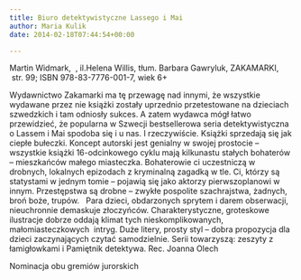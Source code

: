 ```yaml
---
title: Biuro detektywistyczne Lassego i Mai
author: Maria Kulik
date: 2014-02-18T07:44:54+00:00

---
```

Martin Widmark,  , il.Helena Willis, tłum. Barbara Gawryluk, ZAKAMARKI,   str. 99; ISBN 978-83-7776-001-7, wiek 6+

Wydawnictwo Zakamarki ma tę przewagę nad innymi, że wszystkie wydawane przez nie książki zostały uprzednio przetestowane na dzieciach szwedzkich i tam odniosły sukces. A zatem wydawca mógł łatwo przewidzieć, że popularna w Szwecji bestsellerowa seria detektywistyczna o Lassem i Mai spodoba się i u nas. I rzeczywiście. Książki sprzedają się jak ciepłe bułeczki. Koncept autorski jest genialny w swojej prostocie &#8211; wszystkie książki 16-odcinkowego cyklu mają kilkunastu stałych bohaterów &#8211; mieszkańców małego miasteczka. Bohaterowie ci uczestniczą w drobnych, lokalnych epizodach z kryminalną zagadką w tle. Ci, którzy są statystami w jednym tomie &#8211; pojawią się jako aktorzy pierwszoplanowi w innym. Przestępstwa są drobne &#8211; zwykłe pospolite szachrajstwa, żadnych, broń boże, trupów.   Para dzieci, obdarzonych sprytem i darem obserwacji, nieuchronnie demaskuje złoczyńców. Charakterystyczne, groteskowe ilustracje dobrze oddają klimat tych nieskomplikowanych, małomiasteczkowych  intryg. Duże litery, prosty styl &#8211; dobra propozycja dla dzieci zaczynających czytać samodzielnie. Serii towarzyszą: zeszyty z łamigłowkami i Pamiętnik detektywa. Rec. Joanna Olech

Nominacja obu gremiów jurorskich
